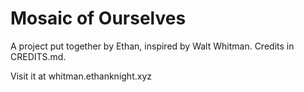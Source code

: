 # Mosaic of Ourselves

A project put together by Ethan, inspired by Walt Whitman. Credits in CREDITS.md.

Visit it at whitman.ethanknight.xyz
